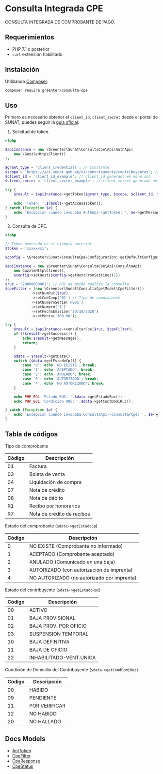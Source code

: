 # Consulta Integrada CPE

CONSULTA INTEGRADA DE COMPROBANTE DE PAGO.

## Requerimientos

- PHP 7.1 o posterior
- `curl` extension habilitado.

## Instalación

Utilizando [Composer](http://getcomposer.org/):

```bash
composer require greenter/consulta-cpe
```

## Uso

Primero es necesario obtener el `client_id`, `client_secret` desde el portal de SUNAT, puedes seguir la [guía oficial](https://orientacion.sunat.gob.pe/images/imagenes/contenido/comprobantes/Manual-de-Consulta-Integrada-de-Comprobante-de-Pago-por-ServicioWEB.pdf).

1. Solicitud de token.

```php
<?php

$apiInstance = new \Greenter\Sunat\ConsultaCpe\Api\AuthApi(
    new \GuzzleHttp\Client()
);

$grant_type = 'client_credentials'; // Constante
$scope = 'https://api.sunat.gob.pe/v1/contribuyente/contribuyentes'; // Constante
$client_id = 'client_id_example'; // client_id generado en menú sol
$client_secret = 'client_secret_example'; // client_secret generado en menú sol

try {
    $result = $apiInstance->getToken($grant_type, $scope, $client_id, $client_secret);
        
    echo 'Token: '.$result->getAccessToken();
} catch (Exception $e) {
    echo 'Excepcion cuando invocaba AuthApi->getToken: ', $e->getMessage(), PHP_EOL;
}
```

2. Consulta de CPE.

```php
<?php

// Token generado en el ejemplo anterior
$token = 'xxxxxxxx';

$config = \Greenter\Sunat\ConsultaCpe\Configuration::getDefaultConfiguration()->setAccessToken($token);

$apiInstance = new \Greenter\Sunat\ConsultaCpe\Api\ConsultaApi(
    new GuzzleHttp\Client(),
    $config->setHost($config->getHostFromSettings(1))
);
$ruc = '20000000001'; // RUC de quién realiza la consulta
$cpeFilter = (new \Greenter\Sunat\ConsultaCpe\Model\CpeFilter())
            ->setNumRuc($ruc)
            ->setCodComp('01') // Tipo de comprobante
            ->setNumeroSerie('F001')
            ->setNumero('1')
            ->setFechaEmision('20/10/2020')
            ->setMonto('100.00');

try {
    $result = $apiInstance->consultarCpe($ruc, $cpeFilter);
    if (!$result->getSuccess()) {
        echo $result->getMessage();
        return;
    }

    $data = $result->getData();
    switch ($data->getEstadoCp()) {
        case '0': echo 'NO EXISTE'; break;
        case '1': echo 'ACEPTADO'; break;
        case '2': echo 'ANULADO'; break;
        case '3': echo 'AUTORIZADO'; break;
        case '4': echo 'NO AUTORIZADO'; break;
    }

    echo PHP_EOL.'Estado RUC: '.$data->getEstadoRuc();
    echo PHP_EOL.'Condicion RUC: '.$data->getCondDomiRuc();

} catch (Exception $e) {
    echo 'Excepcion cuando invocaba ConsultaApi->consultarCpe: ', $e->getMessage(), PHP_EOL;
}
```

## Tabla de códigos

Tipo de comprobante

|Código | Descripción                |
|-------|----------------------------|
|01     | Factura                    |
|03     | Boleta de venta            |
|04     | Liquidación de compra      |
|07     | Nota de crédito            |
|08     | Nota de débito             |
|R1     | Recibo por honorarios      |
|R7     | Nota de crédito de recibos |

Estado del comprobante (`$data->getEstadoCp`)

Código | Descripción                           |
-------|---------------------------------------|
0 | NO EXISTE (Comprobante no informado) |
1 | ACEPTADO (Comprobante aceptado) |
2 | ANULADO (Comunicado en una baja) |
3 | AUTORIZADO (con autorización de imprenta) |
4 | NO AUTORIZADO (no autorizado por imprenta) |
 
Estado del contribuyente (`$data->getEstadoRuc`)

Código | Descripción                           |
-------|---------------------------------------|
00 | ACTIVO
01 | BAJA PROVISIONAL
02 | BAJA PROV. POR OFICIO
03 | SUSPENSION TEMPORAL
10 | BAJA DEFINITIVA
11 | BAJA DE OFICIO
22 | INHABILITADO-VENT.UNICA

Condición de Domicilio del Contribuyente (`$data->getCondDomiRuc`)

Código | Descripción                           |
-------|---------------------------------------|
00 | HABIDO
09 | PENDIENTE
11 | POR VERIFICAR
12 | NO HABIDO
20 | NO HALLADO

## Docs Models

 - [ApiToken](docs/Model/ApiToken.md)
 - [CpeFilter](docs/Model/CpeFilter.md)
 - [CpeResponse](docs/Model/CpeResponse.md)
 - [CpeStatus](docs/Model/CpeStatus.md)

